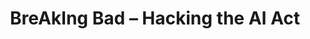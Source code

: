 ---
id: "breaking-bad-02" # nochmal überlegen
method: "Modularisiertes Projektseminar"
institution: "Fakultät für Mathematik, Informatik & Naturwissenschaften"
title: "BreAkIng Bad – Hacking the AI Act"
title_project:
title_short: "BreAkIng Bad"
period: "Sep 24 ­­- Mar 25 (7 months)"
foerderlinie: "Fachübergreifende Data Literacy Education"
round: "3"
filter: "3"
lecture2go: "71043"
uhh_url: "https://www.hcl.uni-hamburg.de/ddlitlab/data-literacy-lehrlabor/dritte-foerderrunde/08-breaking-bad.html"
contributors: "Sandra Timmermann"
mentor: "Dr. Michaela Regneri, Lucas Memmert"
quote:
text: |
    ## Ausrichtung des Projekts

    Ziel des Seminars „BreAkIng Bad – Hacking the AI Act“ war es, für die Gefahren im Umgang mit (generativer) KI zu sensibilisieren und praxisnah einen kritischen Umgang mit KI im Hinblick auf Chancen und Risiken vor dem Hintergrund der aktuellen Gesetzeslage (EU AI Act) zu vermitteln. Im Rahmen der Fortsetzung erfolgt die Modularisierung der im Rahmen des Projektseminars erarbeiteten Inhalte und die Integration in bestehende Lehrveranstaltungen.

    ## Projektumsetzung

    Die Modularisierung soll wie folgt umgesetzt werden:

    - Sichtung von Veranstaltungen, in denen die Inhalte aus BreAkIng Bad sinnvoll eingebracht werden können. Abstimmung mit Lehrenden bzgl. der Ziele, des Vorwissens der Studierenden und der Anforderungen an die Lehrmaterialien – Übergreifendes Ziel ist (und bleibt) die Sensibilisierung für das Spannungsfeld von betriebswirtschaftlichen Chancen und (ethischen sowie rechtlichen) Risiken bei der Verwendung von generativer KI

    - Modularisierung des bestehenden Konzepts und der bestehenden Materialien und Weiterentwicklung entsprechend des neuen Formats (entsprechend der Anforderungen der Lehrenden und basierend auf dem Feedback aus der vergangenen Durchführung)

    - Unterstützung der Lehrenden bei der Integration der modularen Inhalte in ihre Lehrveranstaltungen

image: "https://www.hcl.uni-hamburg.de/16955045/deepmind-x-jiptoms98-unsplash-733x414-27ecf6033a57f20346cbcf59d28c803277196de6.jpg"
image_credit: "deepmind X / unsplash"
link_external:
stine:
---